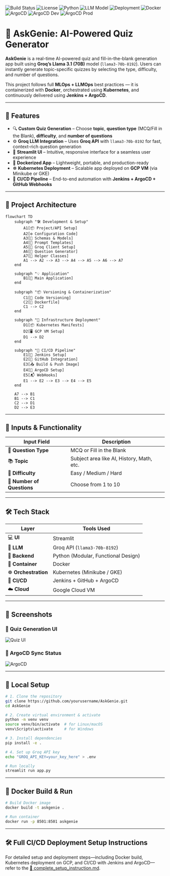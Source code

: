 ![Build Status](https://img.shields.io/badge/build-passing-brightgreen)
![License](https://img.shields.io/github/license/yourusername/AskGenie)
![Python](https://img.shields.io/badge/python-3.11-blue)
![LLM Model](https://img.shields.io/badge/LLM-Groq--LLaMA3--70B-ff69b4)
![Deployment](https://img.shields.io/badge/deployment-Kubernetes%20on%20GCP-blueviolet)
![Docker](https://img.shields.io/badge/docker-ready-blue)
![ArgoCD](https://img.shields.io/badge/ArgoCD-Synced-brightgreen?logo=argo)
![ArgoCD Dev](https://img.shields.io/badge/ArgoCD--Dev-Synced-brightgreen?logo=argo)
![ArgoCD Prod](https://img.shields.io/badge/ArgoCD--Prod-Healthy-brightgreen?logo=argo)

# 📘 AskGenie: AI-Powered Quiz Generator

**AskGenie** is a real-time AI-powered quiz and fill-in-the-blank generation app built using **Groq’s Llama 3.1 (70B)** model (`llama3-70b-8192`). Users can instantly generate topic-specific quizzes by selecting the type, difficulty, and number of questions.

This project follows full **MLOps + LLMOps** best practices — it is containerized with **Docker**, orchestrated using **Kubernetes**, and continuously delivered using **Jenkins + ArgoCD**.

---

## 📌 Features

- 🔍 **Custom Quiz Generation** – Choose **topic**, **question type** (MCQ/Fill in the Blank), **difficulty**, and **number of questions**
- ⚙️ **Groq LLM Integration** – Uses **Groq API** with `llama3-70b-8192` for fast, context-rich question generation
- 🎯 **Streamlit UI** – Intuitive, responsive interface for a seamless user experience
- 🐳 **Dockerized App** – Lightweight, portable, and production-ready
- ☸️ **Kubernetes Deployment** – Scalable app deployed on **GCP VM** (via Minikube or GKE)
- 🚀 **CI/CD Pipeline** – End-to-end automation with **Jenkins + ArgoCD + GitHub Webhooks**

---

## 🧱 Project Architecture

```mermaid
flowchart TD
    subgraph "🛠️ Development & Setup"
        A1[📦 Project/API Setup]
        A2[⚙️ Configuration Code]
        A3[📄 Schemas & Models]
        A4[📝 Prompt Templates]
        A5[🔌 Groq Client Setup]
        A6[🧠 Question Generator]
        A7[🧰 Helper Classes]
        A1 --> A2 --> A3 --> A4 --> A5 --> A6 --> A7
    end

    subgraph "💡 Application"
        B1[🧪 Main Application]
    end

    subgraph "📦 Versioning & Containerization"
        C1[📂 Code Versioning]
        C2[🐳 Dockerfile]
        C1 --> C2
    end

    subgraph "🚀 Infrastructure Deployment"
        D1[📦 Kubernetes Manifests]
        D2[🖥️ GCP VM Setup]
        D1 --> D2
    end

    subgraph "🔁 CI/CD Pipeline"
        E1[🔧 Jenkins Setup]
        E2[🔗 GitHub Integration]
        E3[📤 Build & Push Image]
        E4[🚦 ArgoCD Setup]
        E5[📬 WebHooks]
        E1 --> E2 --> E3 --> E4 --> E5
    end

    A7 --> B1
    B1 --> C1
    C2 --> D1
    D2 --> E3
```
---

## 🧪 Inputs & Functionality
| Input Field                | Description                               |
| -------------------------- | ----------------------------------------- |
| 🧠 **Question Type**       | MCQ or Fill in the Blank                  |
| 📚 **Topic**               | Subject area like AI, History, Math, etc. |
| 🎯 **Difficulty**          | Easy / Medium / Hard                      |
| 🔢 **Number of Questions** | Choose from 1 to 10                       |

---

## 🛠️ Tech Stack
| Layer                | Tools Used                          |
| -------------------- | ----------------------------------- |
| 💻 **UI**            | Streamlit                           |
| 🧠 **LLM**           | Groq API (`llama3-70b-8192`)        |
| 🧪 **Backend**       | Python (Modular, Functional Design) |
| 🐳 **Container**     | Docker                              |
| ☸️ **Orchestration** | Kubernetes (Minikube / GKE)         |
| 🔧 **CI/CD**         | Jenkins + GitHub + ArgoCD           |
| ☁️ **Cloud**         | Google Cloud VM                     |

---
## 📸 Screenshots

### 🧠 Quiz Generation UI
![Quiz UI](screenshots/ui.png)

### 🚦 ArgoCD Sync Status
![ArgoCD](screenshots/argocd.png)

---
## 🧪 Local Setup
```bash
# 1. Clone the repository
git clone https://github.com/yourusername/AskGenie.git
cd AskGenie

# 2. Create virtual environment & activate
python -m venv venv
source venv/bin/activate  # for Linux/macOS
venv\Scripts\activate     # for Windows

# 3. Install dependencies
pip install -e .

# 4. Set up Groq API key
echo "GROQ_API_KEY=your_key_here" > .env

# Run locally
streamlit run app.py
```
--- 

## 🐳 Docker Build & Run
```bash
# Build Docker image
docker build -t askgenie .

# Run container
docker run -p 8501:8501 askgenie
```

---

## 🛠️ Full CI/CD Deployment Setup Instructions

For detailed setup and deployment steps—including Docker build, Kubernetes deployment on GCP, and CI/CD with Jenkins and ArgoCD—refer to the [📘 complete_setup_instruction.md](./complete_setup.md).




